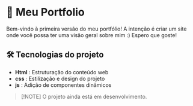 # 🚀 Meu Portfolio

Bem-vindo à primeira versão do meu portfólio! A intenção é criar um site onde você possa ter uma visão geral sobre mim :) Espero que goste!

## 🛠️ Tecnologias do projeto

- **Html** : Estruturação do conteúdo web
- **css** : Estilização e design do projeto
- **js** : Adição de componentes dinâmicos

> [!NOTE] O projeto ainda está em desenvolvimento.
